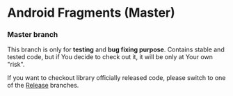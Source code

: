 Android Fragments (Master)
===============

### Master branch ###
This branch is only for **testing** and **bug fixing purpose**. Contains stable and tested code, but if You decide to check out it, it will be only at Your own "risk".

If you want to checkout library officially released code, please switch to one of the <a href="https://github.com/Wolf-ITechnologies/android_fragments/tree/release" title="Officially released code">Release</a> branches.